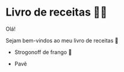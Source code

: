 # Livro de receitas :man_cook: #

Olá!

Sejam bem-vindos ao meu livro de receitas :wave:

- Strogonoff de frango :chicken:

* Pavê
